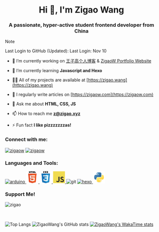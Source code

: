 <h1 align="center">Hi 👋, I'm Zigao Wang</h1>
<h3 align="center">A passionate, hyper-active student frontend developer from China</h3>

> [!NOTE]
> Last Login to GitHub (Updated): Last Login: <!-- LAST_LOGIN_DATE START --> Nov 10 <!-- LAST_LOGIN_DATE END -->
- 🔭 I’m currently working on [王子高个人博客](https://github.com/ZigaoWang/zigaowang.github.io) & [ZigaoW Portfolio Website](https://github.com/ZigaoWang/zigaow)

- 🌱 I’m currently learning **Javascript and Hexo**

- 👨‍💻 All of my projects are available at [https://zigao.wang](https://zigao.wang)

- 📝 I regularly write articles on [https://zigaow.com](https://zigaow.com)

- 💬 Ask me about **HTML, CSS, JS**

- 📫 How to reach me **z@zigao.xyz**

- ⚡ Fun fact **I like pizzzzzzzas!**

<h3 align="left">Connect with me:</h3>
<p align="left">
<a href="https://twitter.com/zigaow" target="blank"><img align="center" src="https://raw.githubusercontent.com/rahuldkjain/github-profile-readme-generator/master/src/images/icons/Social/twitter.svg" alt="zigaow" height="30" width="40" /></a>
<a href="https://www.youtube.com/c/zigaow" target="blank"><img align="center" src="https://raw.githubusercontent.com/rahuldkjain/github-profile-readme-generator/master/src/images/icons/Social/youtube.svg" alt="zigaow" height="30" width="40" /></a>
</p>

<h3 align="left">Languages and Tools:</h3>
<p align="left"> <a href="https://www.arduino.cc/" target="_blank" rel="noreferrer"> <img src="https://cdn.worldvectorlogo.com/logos/arduino-1.svg" alt="arduino" width="40" height="40"/> </a> <a href="https://www.w3schools.com/css/" target="_blank" rel="noreferrer">  <img src="https://raw.githubusercontent.com/devicons/devicon/master/icons/html5/html5-original-wordmark.svg" alt="html5" width="40" height="40"/> </a> <a href="https://developer.mozilla.org/en-US/docs/Web/JavaScript" target="_blank" rel="noreferrer"><img src="https://raw.githubusercontent.com/devicons/devicon/master/icons/css3/css3-original-wordmark.svg" alt="css3" width="40" height="40"/> </a> <a href="https://git-scm.com/" target="_blank" rel="noreferrer"> <img src="https://raw.githubusercontent.com/devicons/devicon/master/icons/javascript/javascript-original.svg" alt="javascript" width="40" height="40"/> </a> <img src="https://www.vectorlogo.zone/logos/git-scm/git-scm-icon.svg" alt="git" width="40" height="40"/> </a>  <a href="hexo.io/" target="_blank" rel="noreferrer"> <img src="https://www.vectorlogo.zone/logos/hexoio/hexoio-icon.svg" alt="hexo" width="40" height="40"/> </a> <a href="https://www.w3.org/html/" target="_blank" rel="noreferrer"> <a href="https://www.python.org" target="_blank" rel="noreferrer"> <img src="https://raw.githubusercontent.com/devicons/devicon/master/icons/python/python-original.svg" alt="python" width="40" height="40"/> </a> </p>

<h3 align="left">Support Me!</h3>
<p><a href="https://www.buymeacoffee.com/zigao"> <img align="left" src="https://cdn.buymeacoffee.com/buttons/v2/default-yellow.png" height="50" width="210" alt="zigao" /></a></p><br><br>

<br>![Top Langs](https://github-readme-stats.vercel.app/api/top-langs/?username=ZigaoWang&layout=donut)
![ZigaoWang's GitHub stats](https://github-readme-stats.vercel.app/api?username=ZigaoWang&show_icons=true&theme=tokyonight)
[![ZigaoWang's WakaTime stats](https://github-readme-stats.vercel.app/api/wakatime?username=ZigaoWang)](https://github.com/anuraghazra/github-readme-stats)
